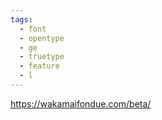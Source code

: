 ```yaml
---
tags:
  - font
  - opentype
  - ge
  - truetype
  - feature
  - l
---
```

https://wakamaifondue.com/beta/